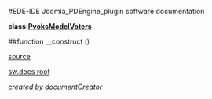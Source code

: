 #EDE-IDE Joomla_PDEngine_plugin
software documentation

**class:[PvoksModelVoters](../PvoksModelVoters.md)**



##function __construct () 


[source](../../../admin/models/voters.php)

[sw.docs root](../)

*created by documentCreator*

